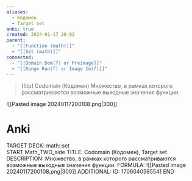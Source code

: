 ```yaml
---
aliases:
  - Кодомен
  - Target set
anki: true
created: 2024-01-17 20:02
parent:
  - "[[Function (math)]]"
  - "[[Set (math)]]"
connected:
  - "[[Domain Dom(f) or Preimage]]"
  - "[[Range Ran(f) or Image Im(f)]]"
---
```


> [!tip] Codomain (Кодомен)
Множество, в рамках которого рассматриваются возможные выходные значения функции.

![[Pasted image 20240117200108.png|300]]

# Anki
TARGET DECK: math::set  
START
Math_TWO_side
TITLE: Codomain (Кодомен), Target set
DESCRIPTION: Множество, в рамках которого рассматриваются возможные выходные значения функции.
FORMULA: ![[Pasted image 20240117200108.png|300]]
ADDITIONAL:
ID: 1706040595541
END












